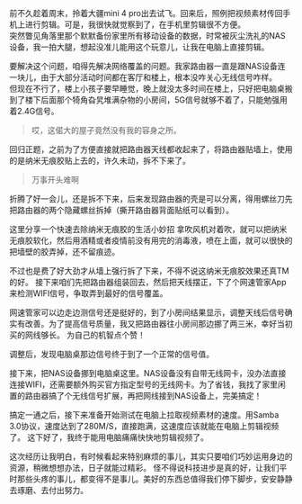 

前不久趁着周末，拎着大疆mini 4 pro出去试飞。回来后，照例把视频素材传回手机上进行剪辑。可是，我很快就觉察到了，在手机里剪辑很不方便。  
突然瞥见角落里那个默默备份家里所有移动设备的数据，时常被灰尘洗礼的NAS设备，我一拍大腿，想起没准儿能用这个玩意儿，让我在电脑上直接剪辑。

要解决这个问题，咱得先解决网络覆盖的问题。我家路由器一直是跟NAS设备连一块儿，由于大部分活动时间都在客厅和楼上，根本没咋关心无线信号咋样。  
但现在不行了，楼上小孩子要早睡觉，晚上就没太多时间在楼上，只好把电脑桌搬到了楼下后面那个犄角旮旯堆满杂物的小房间，5G信号就够不着了，只能勉强用着2.4G信号。

> 哎，这偌大的屋子竟然没有我的容身之所。

回归正题，之前为了方便直接就把路由器天线都收起来了，将路由器贴墙上，使用的是纳米无痕胶贴上去的，许久未动，拆不下来了。

>万事开头难啊

折腾了好一会儿，还是拆不下来，后来发现路由器的壳是可以分离，得用螺丝刀先把路由器的两个隐藏螺丝拆掉（撕开路由器背面贴纸可以看到）。

这里分享一个快速去除纳米无痕胶的生活小妙招
拿吹风机对着吹，就可以把纳米无痕胶软化，然后用酒精或者疫情前没有用完的消毒液，喷在上面，就可以很快的把墙壁的胶弄掉，还不留痕迹。

不过也是费了好大劲才从墙上强行拆了下来，不得不说这纳米无痕胶效果还真TM的好。
接下来咱们先把路由器组装回去，然后把天线摆正，下了个网速管家App来检测WIFI信号，争取弄到最好的信号覆盖。

网速管家可以边走边测信号还是挺好的，到了小房间结果显示，调整天线后信号确实有改善。为了提高信号质量，我又把路由器往小房间那边挪了两三米，幸好当初买的网线够长。  为自己的机智点个赞！

调整后，发现电脑桌那边信号终于到了一个正常的信号值。

接下来，把NAS设备挪到电脑桌这里。NAS设备没有自带无线网卡，没办法直接连接WIFI，还需要额外购买官方指定型号的无线网卡。为了省钱，我找了家里闲置的路由器搞了个无线信号扩展，再把网线接到NAS设备上，完美搞定！

搞定一通之后，接下来准备开始测试在电脑上拉取视频素材的速度。用Samba 3.0协议，速度达到了280M/S，直接跑满，这速度应该就能在电脑上剪辑视频了。
这下好了，我终于能用电脑痛痛快快地剪辑视频了。

这次经历让我明白，有时候看起来特别麻烦的事儿，其实只要咱们巧妙运用身边的资源，稍微想想办法，日子就能过精彩。
怪不得说科技进步是真的好，让我们平时那些头疼的事儿，都变得不是事儿。美好的东西总值得我们停下脚步，安安静静去琢磨、去付出努力。